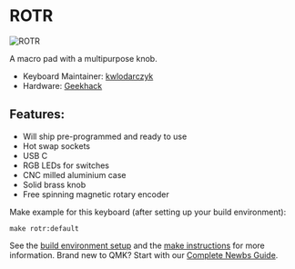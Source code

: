 # ROTR

![ROTR](https://i.imgur.com/051liRCl.jpg)

A macro pad with a multipurpose knob.

* Keyboard Maintainer: [kwlodarczyk](https://github.com/kwlodarczy)
* Hardware: [Geekhack](https://geekhack.org/index.php?topic=107104.0)

## Features:
* Will ship pre-programmed and ready to use
* Hot swap sockets
* USB C
* RGB LEDs for switches
* CNC milled aluminium case
* Solid brass knob
* Free spinning magnetic rotary encoder

Make example for this keyboard (after setting up your build environment):

    make rotr:default

See the [build environment setup](https://docs.qmk.fm/#/getting_started_build_tools) and the [make instructions](https://docs.qmk.fm/#/getting_started_make_guide) for more information. Brand new to QMK? Start with our [Complete Newbs Guide](https://docs.qmk.fm/#/newbs).

